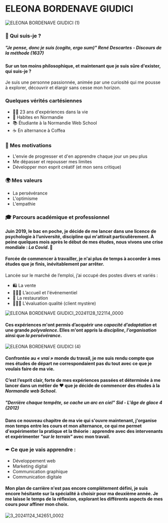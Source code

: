 # **ELEONA BORDENAVE GIUDICI** 
![ELEONA BORDENAVE GIUDICI (1)](https://github.com/user-attachments/assets/05b17777-7e0f-499c-be4d-5b879050c093)
### 🚀 Qui suis-je ?
##### *"Je pense, donc je suis (cogito, ergo sum)"* **René Descartes - Discours de la méthode (1637)**
#### Sur un ton moins philosophique, et maintenant que je suis sûre d'exister, qui suis-je ? 
Je suis une personne passionnée, animée par une curiosité qui me pousse à explorer, découvrir et élargir sans cesse mon horizon.
### Quelques vérités cartésiennes
* 👩🏼 23 ans d'expériences dans la vie
* 📍 Habites en Normandie
*  📚 Étudiante à la Normandie Web School
*  ☕ En alternance à Coffea
### 🎯 Mes motivations
* L'envie de progresser et d'en apprendre chaque jour un peu plus
* Me dépasser et repousser mes limites
* Développer mon esprit créatif (et mon sens critique)
### 🌍 Mes valeurs
* La persévérance 
* L'optimisme
* L'empathie
### 🎓 Parcours académique et professionnel 
#### **Juin 2019, le bac en poche, je décide de me lancer dans une licence de psychologie à l’université, discipline qui m'attirait particulièrement. À peine quelques mois après le début de mes études, nous vivons une crise mondiale : _La Covid_.** 🦠
#### Forcée de commencer à travailler, je n'ai plus de temps à accorder à mes études que je finis, inévitablement par arrêter.
Lancée sur le marché de l’emploi, j’ai occupé des postes divers et variés :
* 🛍 La vente
* 👩🏼‍💼 L’accueil et l'événementiel
* 🍷 La restauration
* 🕵🏼‍♀ L'évaluation qualité (client mystère)
     
![ELEONA BORDENAVE GIUDICI_20241128_122114_0000](https://github.com/user-attachments/assets/99f4155d-d417-4431-9888-84feb7e12986)
#### **Ces expériences m'ont permis d’acquérir une _capacité d’adaptation_ et une grande _polyvalence_. Elles m'ont appris la _discipline_, _l’organisation_ ainsi que _la persévérance_.**
![ELEONA BORDENAVE GIUDICI (4)](https://github.com/user-attachments/assets/f5533540-29fc-4e11-b0b8-6aca376f99a4)
#### Confrontée au _*« vrai »*_ monde du travail, je me suis rendu compte que mes études de départ ne correspondaient pas du tout avec ce que je voulais faire de ma vie. 
#### C’est l’esprit clair, forte de mes expériences passées et **déterminée** à me lancer dans un métier de ❤️ que je décide de commencer des études à la *Normandie web School*.
##### *"Derrière chaque tempête, se cache un arc en ciel"* **Sid - L'âge de glace 4 (2012)**
#### **Dans ce nouveau chapitre de ma vie qui s'ouvre maintenant, j'organise mon temps entre les cours et mon alternance, ce qui me permet d'expérimenter la pratique et la théorie : apprendre avec des intervenants et expérimenter _"sur le terrain"_ avec mon travail.**
### ✒ Ce que je vais apprendre :
* Développement web
* Marketing digital
* Communication graphique
* Communication digitale
#### Mon plan de carrière n'est pas encore complétement défini, je suis encore hésitante sur la spécialité à choisir pour ma deuxième année. Je me laisse le temps de la réflexion, explorant les différents aspects de mes cours pour affiner mon choix.
![3_20241124_142651_0002](https://github.com/user-attachments/assets/6f32130d-80b9-4037-8238-4432c667c8e3)
